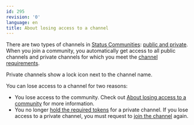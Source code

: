 ```yaml
---
id: 295
revision: '0'
language: en
title: About losing access to a channel
---
```


There are two types of channels in [Status Communities](../status-communities/about-status-communities): [public and private](../status-communities/channels-your-quick-start-guide). When you join a community, you automatically get access to all public channels and private channels for which you meet the [channel requirements](../status-communities/understand-token-requirements-in-channels).

<Admonition type="tip">
Private channels show a <LockedIcon /> lock icon next to the channel name.
</Admonition>

You can lose access to a channel for two reasons:

- You lose access to the community. Check out [About losing access to a community](../status-communities/about-losing-access-to-a-community) for more information.
- You no longer [hold the required tokens](../status-communities/understand-token-requirements-in-channels) for a private channel. If you lose access to a private channel, you must request to [join the channel](../status-communities/join-a-channel) again.
